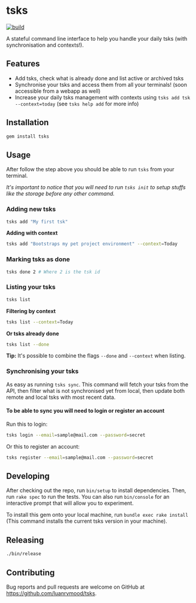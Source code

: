 # tsks

[![build](https://dl.circleci.com/status-badge/img/gh/luanrv/tsks-cli/tree/main.svg?style=svg)](https://dl.circleci.com/status-badge/redirect/gh/luanrv/tsks-cli/tree/main)

A stateful command line interface to help you handle your daily tsks (with
synchronisation and contexts!).

## Features

- Add tsks, check what is already done and list active or archived tsks
- Synchronise your tsks and access them from all your terminals!
  (soon accessible from a webapp as well)
- Increase your daily tsks management with contexts using
  `tsks add tsk --context=today` (see `tsks help add` for more info)

## Installation

```ruby
gem install tsks
```

## Usage

After follow the step above you should be able to run `tsks` from your terminal.

_It's important to notice that you will need to run `tsks init` to setup stuffs
like the storage before any other command._

### Adding new tsks

```sh
tsks add "My first tsk"
```

**Adding with context**

```sh
tsks add "Bootstraps my pet project environment" --context=Today
```

### Marking tsks as done

```sh
tsks done 2 # Where 2 is the tsk id
```

### Listing your tsks

```sh
tsks list
```

**Filtering by context**

```sh
tsks list --context=Today
```

**Or tsks already done**

```sh
tsks list --done
```

**Tip:** It's possible to combine the flags `--done` and `--context` when
listing.

### Synchronising your tsks

As easy as running `tsks sync`. This command will fetch your tsks from the API,
then filter what is not synchronised yet from local, then update both
remote and local tsks with most recent data.

#### To be able to sync you will need to login or register an account

Run this to login:

```sh
tsks login --email=sample@mail.com --password=secret
```

Or this to register an account:

```sh
tsks register --email=sample@mail.com --password=secret
```

## Developing

After checking out the repo, run `bin/setup` to install dependencies. Then, run
`rake spec` to run the tests. You can also run `bin/console` for an interactive
prompt that will allow you to experiment.

To install this gem onto your local machine, run `bundle exec rake install`
(This command installs the current tsks version in your machine).

## Releasing

```sh
./bin/release
```

## Contributing

Bug reports and pull requests are welcome on GitHub at https://github.com/luanrvmood/tsks.

